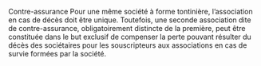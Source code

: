 Contre-assurance
Pour une même société à forme tontinière, l’association en cas de décès doit être unique. Toutefois, une seconde association dite de contre-assurance, obligatoirement distincte de la première, peut être constituée dans le but exclusif de compenser la perte pouvant résulter du décès des sociétaires pour les souscripteurs aux associations en cas de survie formées par la société.